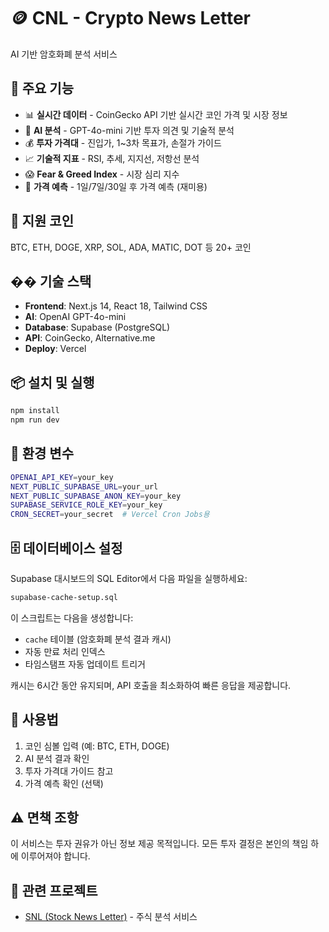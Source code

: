 # 🪙 CNL - Crypto News Letter

AI 기반 암호화폐 분석 서비스

## 🌟 주요 기능

- 📊 **실시간 데이터** - CoinGecko API 기반 실시간 코인 가격 및 시장 정보
- 🤖 **AI 분석** - GPT-4o-mini 기반 투자 의견 및 기술적 분석
- 💰 **투자 가격대** - 진입가, 1~3차 목표가, 손절가 가이드
- 📈 **기술적 지표** - RSI, 추세, 지지선, 저항선 분석
- 😱 **Fear & Greed Index** - 시장 심리 지수
- 🔮 **가격 예측** - 1일/7일/30일 후 가격 예측 (재미용)

## 🚀 지원 코인

BTC, ETH, DOGE, XRP, SOL, ADA, MATIC, DOT 등 20+ 코인

## ��️ 기술 스택

- **Frontend**: Next.js 14, React 18, Tailwind CSS
- **AI**: OpenAI GPT-4o-mini
- **Database**: Supabase (PostgreSQL)
- **API**: CoinGecko, Alternative.me
- **Deploy**: Vercel

## 📦 설치 및 실행

```bash
npm install
npm run dev
```

## 🔑 환경 변수

```bash
OPENAI_API_KEY=your_key
NEXT_PUBLIC_SUPABASE_URL=your_url
NEXT_PUBLIC_SUPABASE_ANON_KEY=your_key
SUPABASE_SERVICE_ROLE_KEY=your_key
CRON_SECRET=your_secret  # Vercel Cron Jobs용
```

## 🗄️ 데이터베이스 설정

Supabase 대시보드의 SQL Editor에서 다음 파일을 실행하세요:

```bash
supabase-cache-setup.sql
```

이 스크립트는 다음을 생성합니다:
- `cache` 테이블 (암호화폐 분석 결과 캐시)
- 자동 만료 처리 인덱스
- 타임스탬프 자동 업데이트 트리거

캐시는 6시간 동안 유지되며, API 호출을 최소화하여 빠른 응답을 제공합니다.

## 📝 사용법

1. 코인 심볼 입력 (예: BTC, ETH, DOGE)
2. AI 분석 결과 확인
3. 투자 가격대 가이드 참고
4. 가격 예측 확인 (선택)

## ⚠️ 면책 조항

이 서비스는 투자 권유가 아닌 정보 제공 목적입니다. 
모든 투자 결정은 본인의 책임 하에 이루어져야 합니다.

## 🔗 관련 프로젝트

- [SNL (Stock News Letter)](https://github.com/losnah-think/Stock-News-Letter) - 주식 분석 서비스
